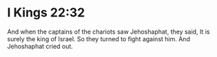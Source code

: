 # I Kings 22:32

And when the captains of the chariots saw Jehoshaphat, they said, It is surely the king of Israel. So they turned to fight against him. And Jehoshaphat cried out.
